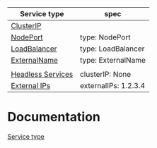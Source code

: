 | Service type | spec |
| --- | --- |
| [ClusterIP](https://kubernetes.io/docs/concepts/services-networking/service/#type-clusterip) |  |
| [NodePort](https://kubernetes.io/docs/concepts/services-networking/service/#type-nodeport) | type: NodePort |
| [LoadBalancer](https://kubernetes.io/docs/concepts/services-networking/service/#loadbalancer) | type: LoadBalancer |
| [ExternalName](https://kubernetes.io/docs/concepts/services-networking/service/#externalname) | type: ExternalName |
|  |  |  |
| [Headless Services](https://kubernetes.io/docs/concepts/services-networking/service/#headless-services) | clusterIP:   None |
| [External IPs](https://kubernetes.io/docs/concepts/services-networking/service/#external-ips) | externalIPs: 1.2.3.4 |

# Documentation
[Service type](https://kubernetes.io/docs/concepts/services-networking/service/#publishing-services-service-types)
